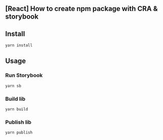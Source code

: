 ## [React] How to create npm package with CRA & storybook

## Install
```sh
yarn install
```

## Usage

### Run Storybook
```sh
yarn sb
```

### Build lib
```sh
yarn build
```

### Publish lib
```sh
yarn publish
```